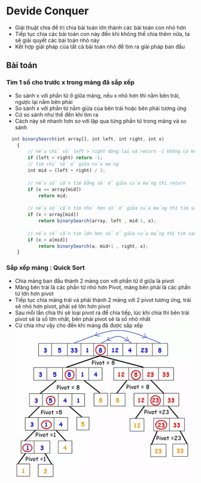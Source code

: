 # Devide Conquer
- Giải thuật chia để trị chia bài toán lớn thành các bài toán con nhỏ hơn
- Tiếp tục chia các bài toán con này đến khi không thể chia thêm nữa, ta sẽ giải quyết các bài toán nhỏ này
- Kết hợp giải pháp của tất cả bài toán nhỏ để tìm ra giải pháp ban đầu
## Bài toán 
### Tìm 1 số cho trước x trong mảng đã sắp xếp
- So sánh x với phần từ ở giữa mảng, nếu x nhỏ hơn thì nằm bên trái, ngược lại nằm bên phải
- So sánh x với phần tử nằm giữa của bên trái hoặc bên phải tương ứng
- Cứ so sánh như thế đến khi tìm ra
- Cách này sẽ nhanh hơn so với lặp qua từng phần tử trong mảng và so sánh
```js
  int binarySearch(int array[], int left, int right, int x)
    { 
        // nếu chỉ số left > right dừng lại và return -1 không có kết quả
        if (left > right) return -1;
        // tìm chỉ số ở giữa của mảng
        int mid = (left + right) / 2;
        
        // nếu số cần tìm bằng số ở giữa của mảng thì return
        if (x == array[mid]) 
            return mid;
        
        // nếu số cần tìm nhỏ hơn số ở giữa của mảng thì tìm sang nửa bên trái
        if (x < array[mid]) 
            return binarySearch(array, left , mid-1, x);
  
        // nếu số cần tìm lớn hơn số ở giữa của mảng thì tìm sang nửa bên phải
        if (x > a[mid]) 
            return binarySearch(a, mid+1 , right, x);
    }

```
### Sắp xếp mảng : Quick Sort
- Chia mảng ban đầu thành 2 mảng con với phần tử ở giữa là pivot
- Mảng bên trái là các phần tử nhỏ hơn Pivot, mảng bên phải là các phần tử lớn hơn pivot
- Tiếp tục chia mảng trái và phải thành 2 mảng với 2 pivot tương ứng, trái sẽ nhỏ hơn pivot, phải sẽ lớn hơn pivot
- Sau mỗi lần chia thì sẽ loại pivot ra để chia tiếp, lúc khi chia thì bên trái pivot sẽ là số lớn nhất, bên phải pivot sẽ là số nhỏ nhất
- Cứ chia như vậy cho đến khi mảng đã được sắp xếp
![Alt text](image.png)
```js
```